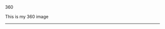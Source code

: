 360

This is my 360 image

<script src="//360.vizor.io/scripts/embed.js" data-vizorurl="https://360.vizor.io/embed/v/xybr" ></script>

***
